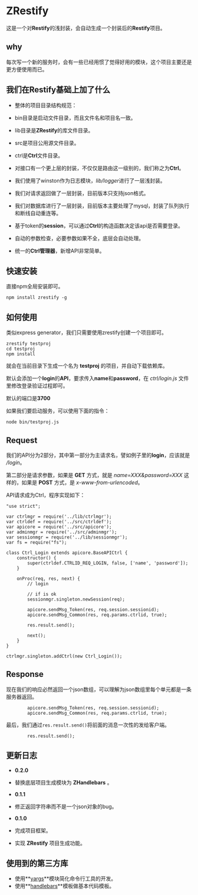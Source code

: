 # ZRestify
这是一个对**Restify**的浅封装，会自动生成一个封装后的**Restify**项目。

why
---
每次写一个新的服务时，会有一些已经用惯了觉得好用的模块，这个项目主要还是更方便使用而已。

我们在Restify基础上加了什么
---

* 整体的项目目录结构规范：
 * bin目录是启动文件目录，而且文件名和项目名一致。
 * lib目录是**ZRestify**的库文件目录。
 * src是项目公用源文件目录。
 * ctrl是**Ctrl**文件目录。
 
* 对接口有一个更上层的封装，不仅仅是路由这一级别的，我们称之为**Ctrl**。
* 我们使用了winston作为日志模块，*lib/logger*进行了一层浅封装。
* 我们对请求返回做了一层封装，目前版本只支持json格式。
* 我们对数据库进行了一层封装，目前版本主要处理了mysql，封装了队列执行和断线自动重连等。
* 基于token的**session**，可以通过**Ctrl**的构造函数决定该api是否需要登录。
* 自动的参数检查，必要参数如果不全，底层会自动处理。
* 统一的**Ctrl管理器**，新增API非常简单。

快速安装
---
直接npm全局安装即可。

```
npm install zrestify -g
```

如何使用
---
类似express generator，我们只需要使用zrestify创建一个项目即可。

```
zrestify testproj
cd testproj
npm install
```

就会在当前目录下生成一个名为 **testproj** 的项目，并自动下载依赖库。

默认会添加一个**login**的**API**，要求传入**name**和**password**，在 *ctrl/login.js* 文件里修改登录验证过程即可。

默认的端口是**3700**

如果我们要启动服务，可以使用下面的指令：

```
node bin/testproj.js
```

Request
---
我们的API分为2部分，其中第一部分为主请求名，譬如例子里的**login**，应该就是 */login*。

第二部分是请求参数，如果是 **GET** 方式，就是 *name=XXX&password=XXX* 这样的，如果是 **POST** 方式，是 *x-www-from-urlencoded*。

API请求成为Ctrl，程序实现如下：

```
"use strict";

var ctrlmgr = require('../lib/ctrlmgr');
var ctrldef = require('../src/ctrldef');
var apicore = require('../src/apicore');
var adminmgr = require('../src/adminmgr');
var sessionmgr = require('../lib/sessionmgr');
var fs = require("fs");

class Ctrl_Login extends apicore.BaseAPICtrl {
    constructor() {
        super(ctrldef.CTRLID_REQ_LOGIN, false, ['name', 'password']);
    }

    onProc(req, res, next) {
        // login

        // if is ok
        sessionmgr.singleton.newSession(req);

        apicore.sendMsg_Token(res, req.session.sessionid);
        apicore.sendMsg_Common(res, req.params.ctrlid, true);

        res.result.send();

        next();
    }
}

ctrlmgr.singleton.addCtrl(new Ctrl_Login());
```

Response
---
现在我们的响应必然返回一个json数组，可以理解为json数组里每个单元都是一条服务器返回。

```
        apicore.sendMsg_Token(res, req.session.sessionid);
        apicore.sendMsg_Common(res, req.params.ctrlid, true);
```
最后，我们通过```res.result.send()```将前面的消息一次性的发给客户端。

```
        res.result.send();
```


更新日志
---

* **0.2.0**
 * 替换底层项目生成模块为 **ZHandlebars** 。
 
* **0.1.1**
 * 修正返回字符串而不是一个json对象的bug。
 
* **0.1.0**
 * 完成项目框架。
 * 实现 **ZRestify** 项目生成功能。

使用到的第三方库
---

* 使用**[yargs](https://github.com/bcoe/yargs)**模块简化命令行工具的开发。
* 使用**[handlebars](https://github.com/wycats/handlebars.js/)**模板做基本代码模板。